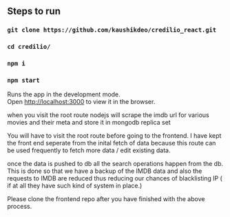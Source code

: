 ## Steps to run

### `git clone https://github.com/kaushikdeo/credilio_react.git`
### `cd credilio/`
### `npm i`
### `npm start`

Runs the app in the development mode.<br />
Open [http://localhost:3000](http://localhost:3000) to view it in the browser.

when you visit the root route nodejs will scrape the imdb url for various movies and their meta
and store it in mongodb replica set

You will have to visit the root route before going to the frontend.
I have kept the front end seperate from the inital fetch of data because this route can be used frequently to fetch more data / edit existing data.

once the data is pushed to db all the search operations happen from the db.
This is done so that we have a backup of the IMDB data and also the requests to IMDB are reduced thus reducing our chances of blacklisting IP ( if at all they have such kind of system in place.)

Please clone the frontend repo after you have finished with the above process.
